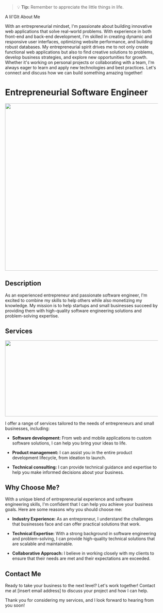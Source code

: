 > :bulb: **Tip:** Remember to appreciate the little things in life.


A lil'GIt About Me 

With an entrepreneurial mindset, I'm passionate about building innovative web applications that solve real-world problems. With experience in both front-end and back-end development, I'm skilled in creating dynamic and responsive user interfaces, optimizing website performance, and building robust databases. My entrepreneurial spirit drives me to not only create functional web applications but also to find creative solutions to problems, develop business strategies, and explore new opportunities for growth. Whether it's working on personal projects or collaborating with a team, I'm always eager to learn and apply new technologies and best practices. Let's connect and discuss how we can build something amazing together!


# Entrepreneurial Software Engineer
                    

<img src="https://www.milestechnologies.com/wp-content/uploads/shutterstock_1392677963.jpg" width="1000" height="550">

[This is a comment that will be hidden.]: # 


## Description

As an experienced entrepreneur and passionate software engineer, I'm excited to combine my skills to help others while also monetizing my knowledge. My mission is to help startups and small businesses succeed by providing them with high-quality software engineering solutions and problem-solving expertise.

## Services

<img src="https://static.wixstatic.com/media/32ba91_23c1fa56d2f846e7b6b16941c39886b6~mv2.gif" width="600" height="250">

I offer a range of services tailored to the needs of entrepreneurs and small businesses, including:

- **Software development:** From web and mobile applications to custom software solutions, I can help you bring your ideas to life.

- **Product management:** I can assist you in the entire product development lifecycle, from ideation to launch.

- **Technical consulting:** I can provide technical guidance and expertise to help you make informed decisions about your business.

## Why Choose Me?

With a unique blend of entrepreneurial experience and software engineering skills, I'm confident that I can help you achieve your business goals. Here are some reasons why you should choose me:

- **Industry Experience:** As an entrepreneur, I understand the challenges that businesses face and can offer practical solutions that work.

- **Technical Expertise:** With a strong background in software engineering and problem-solving, I can provide high-quality technical solutions that are scalable and maintainable.

- **Collaborative Approach:** I believe in working closely with my clients to ensure that their needs are met and their expectations are exceeded.

## Contact Me

Ready to take your business to the next level? Let's work together! Contact me at [insert email address] to discuss your project and how I can help.

Thank you for considering my services, and I look forward to hearing from you soon!
